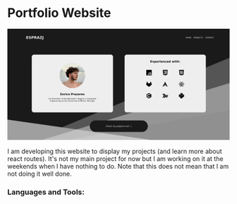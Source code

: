 # Portfolio Website

<img src="./screenshots/WebsiteScreenshot.png" />


I am developing this website to display my projects (and learn more about react routes). It's not my main project for now but I am working on it at the weekends when I have nothing to do. Note that this does not mean that I am not doing it well done.

### Languages and Tools:

<img align="left" alt="" width="40px" style="padding-right:10px;" src="https://cdn.jsdelivr.net/gh/devicons/devicon@latest/icons/html5/html5-plain.svg" />
<img align="left" alt="" width="40px" style="padding-right:10px;" src="https://cdn.jsdelivr.net/gh/devicons/devicon@latest/icons/css3/css3-plain.svg" />
<img align="left" alt="" width="40px" style="padding-right:10px;" src="https://cdn.jsdelivr.net/gh/devicons/devicon@latest/icons/javascript/javascript-original.svg" />
<img align="left" alt="" width="40px" style="padding-right:10px;" src="https://cdn.jsdelivr.net/gh/devicons/devicon@latest/icons/react/react-original.svg" />
